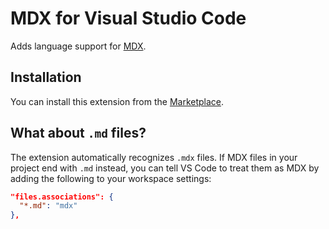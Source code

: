 # MDX for Visual Studio Code

Adds language support for [MDX](https://github.com/mdx-js/mdx).

## Installation

You can install this extension from the [Marketplace](https://marketplace.visualstudio.com/items?itemName=silvenon.mdx).

## What about `.md` files?

The extension automatically recognizes `.mdx` files. If MDX files in your project end with `.md` instead, you can tell VS Code to treat them as MDX by adding the following to your workspace settings:

```json
"files.associations": {
  "*.md": "mdx"
},
```
